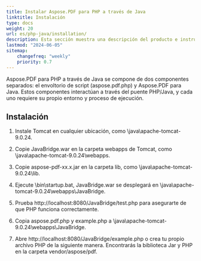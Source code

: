 ```yaml
---
title: Instalar Aspose.PDF para PHP a través de Java
linktitle: Instalación
type: docs
weight: 20
url: es/php-java/installation/
description: Esta sección muestra una descripción del producto e instrucciones para instalar Aspose.PDF para PHP a través de Java por su cuenta, así como utilizando NuGet.
lastmod: "2024-06-05"
sitemap:
    changefreq: "weekly"
    priority: 0.7
---
```


Aspose.PDF para PHP a través de Java se compone de dos componentes separados: el envoltorio de script (aspose.pdf.php) y Aspose.PDF para Java. Estos componentes interactúan a través del puente PHP/Java, y cada uno requiere su propio entorno y proceso de ejecución.

## Instalación

1. Instale Tomcat en cualquier ubicación, como \java\apache-tomcat-9.0.24.
1. Copie JavaBridge.war en la carpeta webapps de Tomcat, como \java\apache-tomcat-9.0.24\webapps.
1. Copie aspose-pdf-xx.x.jar en la carpeta lib, como \java\apache-tomcat-9.0.24\lib.
1. Ejecute \bin\startup.bat, JavaBridge.war se desplegará en \java\apache-tomcat-9.0.24\webapps\JavaBridge.

1. Prueba http://localhost:8080/JavaBridge/test.php para asegurarte de que PHP funciona correctamente.
1. Copia aspose.pdf.php y example.php a \java\apache-tomcat-9.0.24\webapps\JavaBridge.
1. Abre http://localhost:8080/JavaBridge/example.php o crea tu propio archivo PHP de la siguiente manera.
Encontrarás la biblioteca Jar y PHP en la carpeta vendor/aspose/pdf.